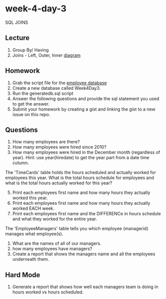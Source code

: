 # week-4-day-3
SQL JOINS

Lecture
-----
1. Group By/ Having
2. Joins - Left, Outer, Inner [diagram](http://www.codeproject.com/KB/database/Visual_SQL_Joins/Visual_SQL_JOINS_orig.jpg)

Homework
-----

1. Grab the script file for the [employee database](generatedb.sql)
2. Create a new database called Week4Day3.
3. Run the generatedb.sql script
4. Answer the following questions and provide the sql statement you used to get the answer. 
5. Submit your homework by creating a gist and linking the gist to a new issue on this repo.

Questions
-----
1. How many employees are there?
2. How many employees were hired since 2010?
3. How many employees were hired in the December month (regardless of year). Hint: use year(hiredate) to get the year part from a date time column.

The 'TimeCards' table holds the hours scheduled and actually worked for employees this year. What is the total hours schedule for employees and what is the total hours actually worked for this year?

5. Print each employees first name and how many hours they actually worked this year.
6. Print each employees first name and how many hours they actually worked EACH week. 
7. Print each employees first name and the DIFFERENCe in hours schedule and what they worked for the entire year.

The 'EmployeeManagers' table tells you which employee (managerid) manages what employee(s). 
1. What are the names of all of our managers.
2. how many employees have managers?
3. Create a report that shows the managers name and all the employees underneath them.

Hard Mode
------
1. Generate a report that shows how well each managers team is doing in hours worked vs hours scheduled. 
